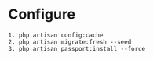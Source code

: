 # Configure

    1. php artisan config:cache
    2. php artisan migrate:fresh --seed
    3. php artisan passport:install --force
